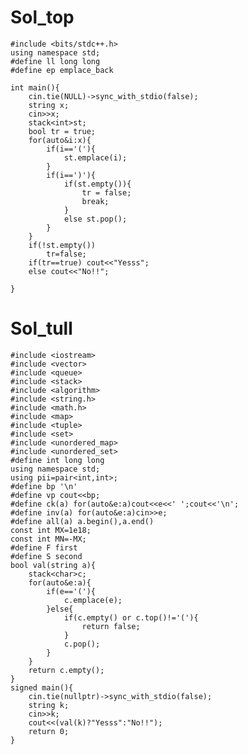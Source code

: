 # Sol_top

    #include <bits/stdc++.h>
    using namespace std;
    #define ll long long
    #define ep emplace_back
    
    int main(){
        cin.tie(NULL)->sync_with_stdio(false);
        string x;
        cin>>x;
        stack<int>st;
        bool tr = true;
        for(auto&i:x){
            if(i=='('){
                st.emplace(i);
            }
            if(i==')'){
                if(st.empty()){
                    tr = false;
                    break;
                }
                else st.pop();
            }
        }
        if(!st.empty())
            tr=false;
        if(tr==true) cout<<"Yesss";
        else cout<<"No!!";

    }

# Sol_tull
    #include <iostream>
    #include <vector>
    #include <queue>
    #include <stack>
    #include <algorithm>
    #include <string.h>
    #include <math.h>
    #include <map>
    #include <tuple>
    #include <set>
    #include <unordered_map>
    #include <unordered_set>
    #define int long long
    using namespace std;
    using pii=pair<int,int>;
    #define bp '\n'
    #define vp cout<<bp;
    #define ck(a) for(auto&e:a)cout<<e<<' ';cout<<'\n';
    #define inv(a) for(auto&e:a)cin>>e;
    #define all(a) a.begin(),a.end()
    const int MX=1e18;
    const int MN=-MX;
    #define F first 
    #define S second
    bool val(string a){
        stack<char>c;
        for(auto&e:a){
            if(e=='('){
                c.emplace(e);
            }else{
                if(c.empty() or c.top()!='('){
                    return false;
                }
                c.pop();
            }
        }
        return c.empty();
    }
    signed main(){
        cin.tie(nullptr)->sync_with_stdio(false);
        string k;
        cin>>k;
        cout<<(val(k)?"Yesss":"No!!");
        return 0;
    }   
